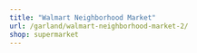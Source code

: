 ```yaml
---
title: "Walmart Neighborhood Market"
url: /garland/walmart-neighborhood-market-2/
shop: supermarket
---
```

